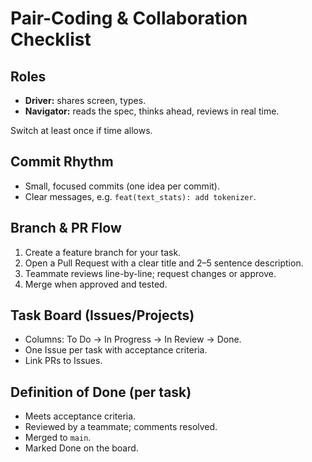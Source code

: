 # Pair-Coding & Collaboration Checklist

## Roles
- **Driver:** shares screen, types.
- **Navigator:** reads the spec, thinks ahead, reviews in real time.

Switch at least once if time allows.

## Commit Rhythm
- Small, focused commits (one idea per commit).
- Clear messages, e.g. `feat(text_stats): add tokenizer`.

## Branch & PR Flow
1. Create a feature branch for your task.
2. Open a Pull Request with a clear title and 2–5 sentence description.
3. Teammate reviews line-by-line; request changes or approve.
4. Merge when approved and tested.

## Task Board (Issues/Projects)
- Columns: To Do → In Progress → In Review → Done.
- One Issue per task with acceptance criteria.
- Link PRs to Issues.

## Definition of Done (per task)
- Meets acceptance criteria.
- Reviewed by a teammate; comments resolved.
- Merged to `main`.
- Marked Done on the board.
